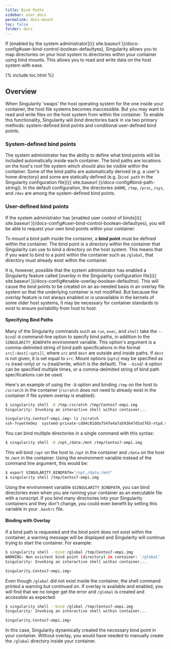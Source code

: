 ```yaml
---
title: Bind Paths
sidebar: user_docs
permalink: docs-mount
toc: false
folder: docs
---
```


If [enabled by the system administrator]({{ site.baseurl }}/docs-config#user-bind-control-boolean-defaultyes), Singularity allows you to map directories on your host system to directories within your container using bind mounts.  This allows you to read and write data on the host system with ease.

{% include toc.html %}

## Overview
When Singularity 'swaps' the host operating system for the one inside your container, the host file systems becomes inaccessible. But you may want to read and write files on the host system from within the container.
To enable this functionality, Singularity will *bind* directories back in via two primary methods: system-defined bind points and conditional user-defined bind points.

### System-defined bind points
The system administrator has the ability to define what bind points will be included automatically inside each container. The bind paths are locations on the host's root file system which should also be visible within the container.
Some of the bind paths are automatically derived (e.g. a user's home directory) and some are statically defined (e.g. [`bind path` in the Singularity configuration file]({{ site.baseurl }}/docs-config#bind-path-string)).
In the default configuration, the directories `$HOME`, `/tmp`, `/proc`, `/sys`, and `/dev` are among the system-defined bind points.

### User-defined bind points
If the system administrator has [enabled user control of binds]({{ site.baseurl }}/docs-config#user-bind-control-boolean-defaultyes), you will be able to request your own bind points within your container.

To *mount* a bind path inside the container, a **bind point** must be defined within the container. The bind point is a directory within the container that Singularity can use to bind a directory on the host system.  This means that if you want to bind to a point within the container such as `/global`, that directory must already exist within the container.

It is, however, possible that the system administrator has enabled a Singularity feature called [*overlay* in the Singularity configuration file]({{ site.baseurl }}/docs-config#enable-overlay-boolean-defaultno).
This will cause the bind points to be created on an as-needed basis in an overlay file system so that the underlying container is not modified.
But because the *overlay* feature is not always enabled or is unavailable in the kernels of some older host systems, it may be necessary for container standards to exist to ensure portability from host to host.

#### Specifying Bind Paths
Many of the Singularity commands such as `run`, `exec`, and `shell` take the `--bind`/`-B` command-line option to specify bind paths, in addition to the `SINGULARITY_BINDPATH` environment variable.
This option's argument is a comma-delimited string of bind path specifications in the format `src[:dest[:opts]]`, where `src` and `dest` are outside and inside paths.
If `dest` is not given, it is set equal to `src`.
Mount options (`opts`) may be specified as `ro` (read-only) or `rw` (read/write, which is the default).
The `--bind`/`-B` option can be specified multiple times, or a comma-delimited string of bind path specifications can be used.

Here's an example of using the `-B` option and binding `/tmp` on the host to `/scratch` in the container (`/scratch` does not need to already exist in the container if file system overlay is enabled):

```bash
$ singularity shell -B /tmp:/scratch /tmp/Centos7-ompi.img
Singularity: Invoking an interactive shell within container...

Singularity.Centos7-ompi.img> ls /scratch
ssh-7vywtVeOez  systemd-private-cd84c81dda754fe4a7a593647d5a5765-ntpd.service-12nMO4
```

You can bind multiple directories in a single command with this syntax:

```bash
$ singularity shell -B /opt,/data:/mnt /tmp/Centos7-ompi.img
```

This will bind `/opt` on the host to `/opt` in the container and `/data` on the host to `/mnt` in the container.
Using the environment variable instead of the command line argument, this would be:

```bash
$ export SINGULARITY_BINDPATH="/opt,/data:/mnt"
$ singularity shell /tmp/Centos7-ompi.img
```

Using the environment variable `$SINGULARITY_BINDPATH`, you can bind directories even when you are running your container as an executable file with a runscript.
If you bind many directories into your Singularity containers and they don't change, you could even benefit by setting this variable in your `.bashrc` file.

#### Binding with Overlay

If a bind path is requested and the bind point does not exist within the container, a warning message will be displayed and Singularity will continue trying to start the container. For example:

```bash
$ singularity shell --bind /global /tmp/Centos7-ompi.img
WARNING: Non existent bind point (directory) in container: '/global'
Singularity: Invoking an interactive shell within container...

Singularity.Centos7-ompi.img>
```

Even though `/global` did not exist inside the container, the shell command printed a warning but continued on.
If overlay is available and enabled, you will find that we no longer get the error and `/global` is created and accessible as expected:

```bash
$ singularity shell --bind /global /tmp/Centos7-ompi.img
Singularity: Invoking an interactive shell within container...

Singularity.Centos7-ompi.img>
```

In this case, Singularity dynamically created the necessary bind point in your container.
Without overlay, you would have needed to manually create the `/global` directory inside your container.
